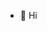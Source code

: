 - 👋 Hi

<!---
SubDunamis/SubDunamis is a ✨ special ✨ repository because its `README.md` (this file) appears on your GitHub profile.
You can click the Preview link to take a look at your changes.
--->
